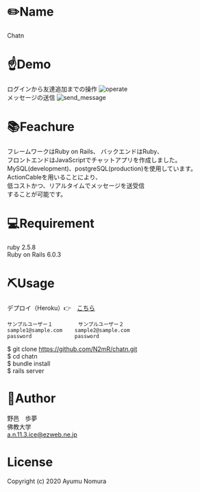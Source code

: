 # ✏️Name<br>
  
  Chatn<br>
  
# ☝️Demo<br>
  ログインから友達追加までの操作
  ![operate](https://user-images.githubusercontent.com/65766343/100765452-db7bc000-343a-11eb-9904-c88ad93133a4.gif)<br>
  メッセージの送信
  ![send_message](https://user-images.githubusercontent.com/65766343/100765866-55ac4480-343b-11eb-920d-1635a94faa67.gif)<br>
  
# 📚Feachure<br>
  
  フレームワークはRuby on Rails、 バックエンドはRuby、<br>
  フロントエンドはJavaScriptでチャットアプリを作成しました。<br>
  MySQL(development)、postgreSQL(production)を使用しています。<br>
  ActionCableを用いることにより、<br>
  低コストかつ、リアルタイムでメッセージを送受信<br>
  することが可能です。<br>
  
# 💻Requirement<br>

  ruby 2.5.8<br>
  Ruby on Rails 6.0.3<br>
  
# ⛏Usage<br>
  デプロイ（Heroku）👉　[こちら](https://intense-dawn-56700.herokuapp.com/login)<br>
  
    サンプルユーザー１　　　　　サンプルユーザー２
    sample1@sample.com    sample2@sample.com
    password              password
    
  $ git clone https://github.com/N2mR/chatn.git<br>
  $ cd chatn<br>
  $ bundle install<br>
  $ rails server<br>

# 💁‍Author<br>
  野邑　歩夢<br>
  佛教大学<br>
  a.n.11.3.ice@ezweb.ne.jp<br>

# License<br>
  Copyright (c) 2020 Ayumu Nomura<br>

  

